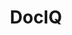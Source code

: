 ---
blog: https://medium.com/contract-vault
facebook: https://facebook.com/contractvault.io
linkedin: https://linkedin.com/company/11293132
logohandle: dociqio
sort: dociq
title: DocIQ
twitter: https://x.com/DocIQ_io
website: https://www.dociq.io/
---